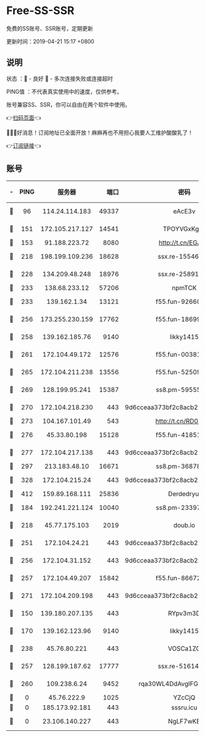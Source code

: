 # Free-SS-SSR

免费的SS账号、SSR账号，定期更新

更新时间：2019-04-21 15:17 +0800

## 说明

状态     ：🙂 - 良好 🙁 - 多次连接失败或连接超时

PING值   ：不代表真实使用中的速度，仅供参考。

账号兼容SS、SSR，你可以自由在两个软件中使用。

👉[扫码页面](https://liesauer.github.io/Free-SS-SSR/)👈

🎉🎉🎉好消息！订阅地址已全面开放！麻麻再也不用担心我要人工维护酸酸乳了！

👉[订阅链接](https://www.liesauer.net/yogurt/subscribe?ACCESS_TOKEN=DAYxR3mMaZAsaqUb)👈

## 账号

|-|PING|服务器|端口|密码|加密方式|区域|
|:----:|:----:|:-----:|-----:|:----:|:----:|:----:|
|🙂|96|114.24.114.183|49337|eAcE3v|chacha20-ietf|TW|
|🙂|151|172.105.217.127|14541|TPOYVGxKglpi|aes-256-cfb|JP|
|🙂|153|91.188.223.72|8080|http://t.cn/EGJIyrl|rc4-md5|RU|
|🙂|218|198.199.109.236|18628|ssx.re-15546219|aes-256-cfb|US|
|🙂|228|134.209.48.248|18976|ssx.re-25891402|aes-256-cfb|US|
|🙂|233|138.68.233.12|57206|npmTCK|rc4-md5|US|
|🙂|233|139.162.1.34|13121|f55.fun-92660214|aes-256-cfb|SG|
|🙂|256|173.255.230.159|17762|f55.fun-18699425|aes-256-cfb|US|
|🙂|258|139.162.185.76|9140|likky1415|aes-256-cfb|DE|
|🙂|261|172.104.49.172|12576|f55.fun-00381492|aes-256-cfb|SG|
|🙂|265|172.104.211.238|13556|f55.fun-52509074|aes-256-cfb|US|
|🙂|269|128.199.95.241|15387|ss8.pm-59555042|aes-256-cfb|SG|
|🙂|270|172.104.218.230|443|9d6cceaa373bf2c8acb22e60b6a58be6|aes-256-cfb|US|
|🙂|273|104.167.101.49|543|http://t.cn/RD0D7sx|rc4-md5|CA|
|🙂|276|45.33.80.198|15128|f55.fun-41851315|aes-256-cfb|US|
|🙂|277|172.104.217.138|443|9d6cceaa373bf2c8acb22e60b6a58be6|aes-256-cfb|US|
|🙂|297|213.183.48.10|16671|ss8.pm-36878004|rc4-md5|RU|
|🙂|328|172.104.215.24|443|9d6cceaa373bf2c8acb22e60b6a58be6|aes-256-cfb|US|
|🙂|412|159.89.168.111|25836|Derdedryuj|chacha20|IN|
|🙂|184|192.241.221.124|10040|ss8.pm-23397099|aes-256-cfb|US|
|🙂|218|45.77.175.103|2019|doub.io|aes-128-ctr|SG|
|🙂|251|172.104.24.21|443|9d6cceaa373bf2c8acb22e60b6a58be6|aes-256-cfb|US|
|🙂|256|172.104.31.152|443|9d6cceaa373bf2c8acb22e60b6a58be6|aes-256-cfb|US|
|🙂|257|172.104.49.207|15842|f55.fun-86672367|aes-256-cfb|SG|
|🙂|271|172.104.209.198|443|9d6cceaa373bf2c8acb22e60b6a58be6|aes-256-cfb|US|
|🙁|150|139.180.207.135|443|RYpv3m3D|aes-256-cfb|JP|
|🙁|170|139.162.123.96|9140|likky1415|aes-256-cfb|JP|
|🙁|238|45.76.80.221|443|VOSCa1ZG|aes-256-cfb|DE|
|🙁|257|128.199.187.62|17777|ssx.re-51614706|aes-256-cfb|SG|
|🙁|260|109.238.6.24|9452|rqa30WL4DdAvgIFG6Fs3znzTa|aes-256-cfb|FR|
|🙁|0|45.76.222.9|1025|YZcCjQ|rc4-md5|JP|
|🙁|0|185.173.92.181|443|sssru.icu|rc4-md5|RU|
|🙁|0|23.106.140.227|443|NgLF7wKB|aes-256-cfb|US|

